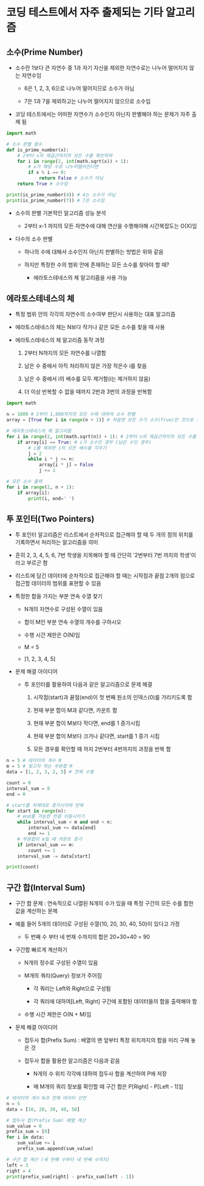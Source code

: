 # 코딩 테스트에서 자주 출제되는 기타 알고리즘

## 소수(Prime Number)

- 소수란 1보다 큰 자연수 중 1과 자기 자신을 제외한 자연수로는 나누어 떨어지지 않는 자연수임
  
  - 6은 1, 2, 3, 6으로 나누어 떨어지므로 소수가 아님
  
  - 7은 1과 7을 제외하고는 나누어 떨어지지 않으므로 소수임

- 코딩 테스트에서는 어떠한 자연수가 소수인지 아닌지 판별해야 하는 문제가 자주 출제 됨

```python
import math

# 소수 판별 함수
def is_prime_number(x):
    # 2부터 x의 제곱근까지의 모든 수를 확인하며
    for i in range(2, int(math.sqrt(x)) + 1):
        # x가 해당 수로 나누어떨어진다면
        if x % i == 0:
            return False # 소수가 아님
    return True # 소수임

print(is_prime_number(4)) # 4는 소수가 아님
print(is_prime_number(7)) # 7은 소수임
```

- 소수의 판별 기본적인 알고리즘 성능 분석
  
  - 2부터 x-1 까지의 모든 자연수에 대해 연산을 수행해야해 시간복잡도는 O(X)임

- 다수의 소수 판별
  
  - 하나의 수에 대해서 소수인지 아닌지 판별하는 방법은 위와 같음
  
  - 하지만 특정한 수의 범위 안에 존재하는 모든 소수를 찾아야 할 때?
    
    - 에라토스테네스의 체 알고리즘을 사용 가능



## 에라토스테네스의 체

- 특정 범위 안의 각각의 자연수의 소수여부 판단시 사용하는 대표 알고리즘

- 에라토스테네스의 체는 N보다 작거나 같은 모든 소수를 찾을 때 사용

- 에라토스테네스의 체 알고리즘 동작 과정
  
  1. 2부터 N까지의 모든 자연수를 나열함
  
  2. 남은 수 중에서 아직 처리하지 않은 가장 작은수 i를 찾음
  
  3. 남은 수 중에서 i의 배수를 모두 제거함(i는 제거하지 않음)
  
  4. 더 이상 반복할 수 없을 때까지 2번과 3번의 과정을 반복함

```python
import math

n = 1000 # 2부터 1,000까지의 모든 수에 대하여 소수 판별
array = [True for i in range(n + 1)] # 처음엔 모든 수가 소수(True)인 것으로 초기화

# 에라토스테네스의 체 알고리즘 
for i in range(2, int(math.sqrt(n)) + 1): # 2부터 n의 제곱근까지의 모든 수를 확인하며
    if array[i] == True: # i가 소수인 경우 (남은 수인 경우)
        # i를 제외한 i의 모든 배수를 지우기
        j = 2 
        while i * j <= n:
            array[i * j] = False
            j += 1

# 모든 소수 출력
for i in range(2, n + 1):
    if array[i]:
        print(i, end=' ')
```



## 투 포인터(Two Pointers)

- 투 포인터 알고리즘은 리스트에서 순차적으로 접근해야 할 때 두 개의 점의 위치를 기록하면서 처리하는 알고리즘을 의미

- 흔히 2, 3, 4, 5, 6, 7번 학생을 지목해야 할 때 간단히 '2번부터 7번 까지의 학생'이라고 부르곤 함

- 리스트에 담긴 데이터에 순차적으로 접근해야 할 때는 시작점과 끝점 2개의 점으로 접근할 데이터의 범위를 표현할 수 있음

- 특정한 합을 가지는 부분 연속 수열 찾기
  
  - N개의 자연수로 구성된 수열이 있음
  
  - 합이 M인 부분 연속 수열의 개수를 구하시오
  
  - 수행 시간 제한은 O(N)임
  
  - M = 5
  
  - [1, 2, 3, 4, 5]

- 문제 해결 아이디어
  
  - 투 포인터를 활용하여 다음과 같은 알고리즘으로 문제 해결
    
    1. 시작점(start)과 끝점(end)이 첫 번째 원소의 인덱스(0)를 가리키도록 함
    
    2. 현재 부분 합이 M과 같다면, 카운트 함
    
    3. 현재 부분 합이 M보다 작다면, end를 1 증가시킴
    
    4. 현재 부분 합이 M보다 크거나 같다면, start를 1 증가 시킴
    
    5. 모든 경우를 확인할 때 까지 2번부터 4번까지의 과정을 반복 함

```python
n = 5 # 데이터의 개수 N
m = 5 # 찾고자 하는 부분합 M
data = [1, 2, 3, 2, 5] # 전체 수열

count = 0
interval_sum = 0
end = 0

# start를 차례대로 증가시키며 반복
for start in range(n):
    # end를 가능한 만큼 이동시키기
    while interval_sum < m and end < n:
        interval_sum += data[end]
        end += 1
    # 부분합이 m일 때 카운트 증가
    if interval_sum == m:
        count += 1
    interval_sum -= data[start]

print(count)
```



## 구간 합(Interval Sum)

- 구간 합 문제 : 연속적으로 나열된 N개의 수가 있을 때 특정 구간의 모든 수를 합한 값을 계산하는 문제

- 예를 들어 5개의 데이터로 구성된 수열{10, 20, 30, 40, 50}이 있다고 가정
  
  - 두 번째 수 부터 네 번재 수까지의 합은 20+30+40 = 90

- 구간합 빠르게 계산하기
  
  - N개의 정수로 구성된 수열이 있음
  
  - M개의 쿼리(Query) 정보가 주어짐
    
    - 각 쿼리는 Left와 Right으로 구성됨
    
    - 각 쿼리에 대하여[Left, Right] 구간에 포함된 데이터들의 합을 출력해야 함
  
  - 수행 시간 제한은 O(N + M)임

- 문제 해결 아이디어
  
  - 접두사 합(Prefix Sum) : 배열의 맨 앞부터 특정 위치까지의 합을 미리 구해 놓은 것
  
  - 접두사 합을 활용한 알고리즘은 다음과 같음
    
    - N개의 수 위치 각각에 대하여 접두사 합을 계산하여 P에 저장
    
    - 매 M개의 쿼리 정보를 확인할 때 구간 합은 P[Right] - P[Left - 1]임

```python
# 데이터의 개수 N과 전체 데이터 선언
n = 5
data = [10, 20, 30, 40, 50]

# 접두사 합(Prefix Sum) 배열 계산
sum_value = 0
prefix_sum = [0]
for i in data:
    sum_value += i
    prefix_sum.append(sum_value)

# 구간 합 계산 (세 번째 수부터 네 번째 수까지)
left = 3
right = 4
print(prefix_sum[right] - prefix_sum[left - 1])
```



























